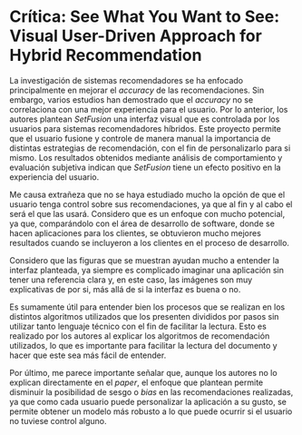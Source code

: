 # Crítica: See What You Want to See: Visual User-Driven Approach for Hybrid Recommendation

La investigación de sistemas recomendadores se ha enfocado principalmente en mejorar el *accuracy* de las recomendaciones. Sin embargo, varios estudios han demostrado que el *accuracy* no se correlaciona con una mejor experiencia para el usuario. Por lo anterior, los autores plantean *SetFusion* una interfaz visual que es controlada por los usuarios para sistemas recomendadores híbridos. Este proyecto permite que el usuario fusione y controle de manera manual la importancia de distintas estrategias de recomendación, con el fin de personalizarlo para si mismo. Los resultados obtenidos mediante análisis de comportamiento y evaluación subjetiva indican que *SetFusion* tiene un efecto positivo en la experiencia del usuario.

Me causa extrañeza que no se haya estudiado mucho la opción de que el usuario tenga control sobre sus recomendaciones, ya que al fin y al cabo el será el que las usará. Considero que es un enfoque con mucho potencial, ya que, comparándolo con el área de desarrollo de software, donde se hacen aplicaciones para los clientes, se obtuvieron mucho mejores resultados cuando se incluyeron a los clientes en el proceso de desarrollo.

Considero que las figuras que se muestran ayudan mucho a entender la interfaz planteada, ya siempre es complicado imaginar una aplicación sin tener una referencia clara y, en este caso, las imágenes son muy explicativas de por si, más allá de si la interfaz es buena o no.

Es sumamente útil para entender bien los procesos que se realizan en los distintos algoritmos utilizados que los presenten divididos por pasos sin utilizar tanto lenguaje técnico con el fin de facilitar la lectura. Esto es realizado por los autores al explicar los algoritmos de recomendación utilizados, lo que es importante para facilitar la lectura del documento y hacer que este sea más fácil de entender.

Por último, me parece importante señalar que, aunque los autores no lo explican directamente en el *paper*, el enfoque que plantean permite disminuir la posibilidad de sesgo o *bias* en las recomendaciones realizadas, ya que como cada usuario puede personalizar la aplicación a su gusto, se permite obtener un modelo más robusto a lo que puede ocurrir si el usuario no tuviese control alguno.